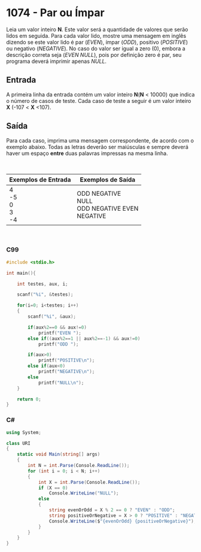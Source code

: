 # 1074 - Par ou Ímpar

Leia um valor inteiro **N**. Este valor será a quantidade de valores que serão lidos em seguida. Para cada valor lido, mostre uma mensagem em inglês dizendo se este valor lido é par (_EVEN_), ímpar (_ODD_), positivo (_POSITIVE_) ou negativo (_NEGATIVE_). No caso do valor ser igual a zero (0), embora a descrição correta seja (_EVEN NULL_), pois por definição zero é par, seu programa deverá imprimir apenas _NULL_.

## Entrada

A primeira linha da entrada contém um valor inteiro **N**(**N** < 10000) que indica o número de casos de teste. Cada caso de teste a seguir é um valor inteiro **X** (-107 < **X** <107).

## Saída

Para cada caso, imprima uma mensagem correspondente, de acordo com o exemplo abaixo. Todas as letras deverão ser maiúsculas e sempre deverá haver um espaço **entre** duas palavras impressas na mesma linha.

&nbsp;

| Exemplos de Entrada                 | Exemplos de Saída                                              |
| ----------------------------------- | -------------------------------------------------------------- |
| 4 <br/> -5 <br/> 0 <br/> 3 <br/> -4 | ODD NEGATIVE <br/> NULL <br/> ODD NEGATIVE EVEN <br/> NEGATIVE |

&nbsp;

### C99

```c
#include <stdio.h>

int main(){

	int testes, aux, i;

	scanf("%i", &testes);

	for(i=0; i<testes; i++)
	{
		scanf("%i", &aux);

		if(aux%2==0 && aux!=0)
			printf("EVEN ");
		else if((aux%2==1 || aux%2==-1) && aux!=0)
			printf("ODD ");

		if(aux>0)
			printf("POSITIVE\n");
		else if(aux<0)
			printf("NEGATIVE\n");
		else
			printf("NULL\n");
	}

	return 0;
}
```

### C#

```cs
using System;

class URI
{
    static void Main(string[] args)
    {
        int N = int.Parse(Console.ReadLine());
        for (int i = 0; i < N; i++)
        {
            int X = int.Parse(Console.ReadLine());
            if (X == 0)
                Console.WriteLine("NULL");
            else
            {
                string evenOrOdd = X % 2 == 0 ? "EVEN" : "ODD";
                string positiveOrNegative = X > 0 ? "POSITIVE" : "NEGATIVE";
                Console.WriteLine($"{evenOrOdd} {positiveOrNegative}");
            }
        }
    }
}
```
